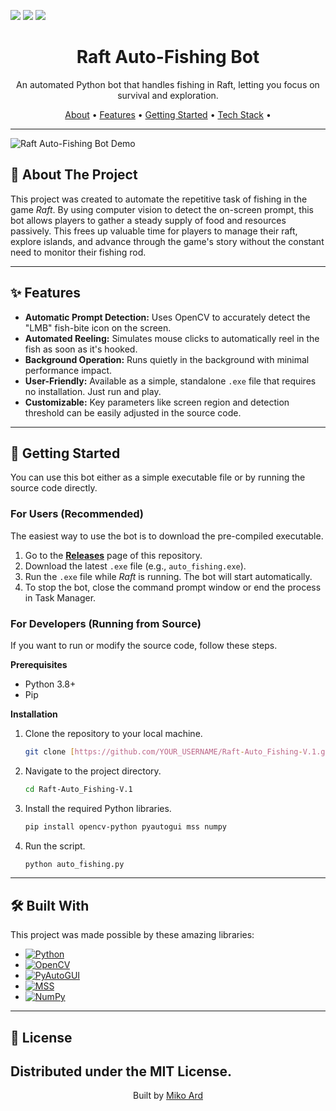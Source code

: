 

<p>
  <img src="https://img.shields.io/badge/DOWNLOADS-31K-brightgreen?style=for-the-badge">
  <img src="https://img.shields.io/badge/RELEASE-V1.21.93-007EC6?style=for-the-badge">
  <img src="https://img.shields.io/badge/LAST%20COMMIT-YESTERDAY-brightgreen?style=for-the-badge">
</p>

<h1 align="center">Raft Auto-Fishing Bot</h1>

<p align="center">
  An automated Python bot that handles fishing in Raft, letting you focus on survival and exploration.
</p>

<p align="center">
  <a href="#-about-the-project">About</a> •
  <a href="#-features">Features</a> •
  <a href="#-getting-started">Getting Started</a> •
  <a href="#-built-with">Tech Stack</a> •

</p>

---

![Raft Auto-Fishing Bot Demo](https://via.placeholder.com/800x450.gif?text=Fishing+Bot+in+Action!)

## 📖 About The Project

This project was created to automate the repetitive task of fishing in the game *Raft*. By using computer vision to detect the on-screen prompt, this bot allows players to gather a steady supply of food and resources passively. This frees up valuable time for players to manage their raft, explore islands, and advance through the game's story without the constant need to monitor their fishing rod.

---

## ✨ Features

* **Automatic Prompt Detection:** Uses OpenCV to accurately detect the "LMB" fish-bite icon on the screen.
* **Automated Reeling:** Simulates mouse clicks to automatically reel in the fish as soon as it's hooked.
* **Background Operation:** Runs quietly in the background with minimal performance impact.
* **User-Friendly:** Available as a simple, standalone `.exe` file that requires no installation. Just run and play.
* **Customizable:** Key parameters like screen region and detection threshold can be easily adjusted in the source code.

---

## 🚀 Getting Started

You can use this bot either as a simple executable file or by running the source code directly.

### For Users (Recommended)

The easiest way to use the bot is to download the pre-compiled executable.

1.  Go to the [**Releases**](https://github.com/YOUR_USERNAME/Raft-Auto_Fishing-V.1/releases) page of this repository.
2.  Download the latest `.exe` file (e.g., `auto_fishing.exe`).
3.  Run the `.exe` file while *Raft* is running. The bot will start automatically.
4.  To stop the bot, close the command prompt window or end the process in Task Manager.

### For Developers (Running from Source)

If you want to run or modify the source code, follow these steps.

**Prerequisites**
* Python 3.8+
* Pip

**Installation**
1.  Clone the repository to your local machine.
    ```sh
    git clone [https://github.com/YOUR_USERNAME/Raft-Auto_Fishing-V.1.git](https://github.com/YOUR_USERNAME/Raft-Auto_Fishing-V.1.git)
    ```
2.  Navigate to the project directory.
    ```sh
    cd Raft-Auto_Fishing-V.1
    ```
3.  Install the required Python libraries.
    ```sh
    pip install opencv-python pyautogui mss numpy
    ```
4.  Run the script.
    ```sh
    python auto_fishing.py
    ```

---

## 🛠️ Built With

This project was made possible by these amazing libraries:

* [![Python][Python.org]][Python-url]
* [![OpenCV][OpenCV.org]][OpenCV-url]
* [![PyAutoGUI][PyAutoGUI.com]][PyAutoGUI-url]
* [![MSS][MSS.com]][MSS-url]
* [![NumPy][NumPy.org]][NumPy-url]

---

## 📄 License

Distributed under the MIT License.
---
<p align="center">
  Built by <a href="https://github.com/YOUR_USERNAME">Miko Ard</a>
</p>

[Python.org]: https://img.shields.io/badge/Python-3776AB?style=for-the-badge&logo=python&logoColor=white
[Python-url]: https://www.python.org/
[OpenCV.org]: https://img.shields.io/badge/OpenCV-5C3EE8?style=for-the-badge&logo=opencv&logoColor=white
[OpenCV-url]: https://opencv.org/
[PyAutoGUI.com]: https://img.shields.io/badge/PyAutoGUI-3a3a3a?style=for-the-badge
[PyAutoGUI-url]: https://pyautogui.readthedocs.io/
[MSS.com]: https://img.shields.io/badge/MSS-4a4a4a?style=for-the-badge
[MSS-url]: https://python-mss.readthedocs.io/
[NumPy.org]: https://img.shields.io/badge/NumPy-013243?style=for-the-badge&logo=numpy&logoColor=white
[NumPy-url]: https://numpy.org/
